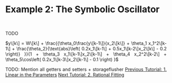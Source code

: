 <div align="justify">

# Example 2: The Symbolic Oscillator

<br/>

TODO

$y\[k\] = W\[k\] + \frac{{\theta_0\frac{y\[k-1\]}{x_2\[k\]} + \theta_1 x_1^2\[k-1\] + \frac{\theta_2}{\text{abs}\left( 0.2x_1\[k-1\] + 0.5x_1\[k-2\]x_2\[k\] - 0.2 \right)} }}{1 + \theta_3 x_1\[k-1\]x_2\[k-1\] + \theta_4 x_2^2\[k-2\] + \theta_5\cos\left( 0.2x_1\[k-3\]x_2\[k-1\] - 0.1 \right) }$




TODO: Mention all getters and setters + storageflusher
[Previous Tutorial: 1. Linear in the Parameters](https://github.com/Stee-T/rFOrLSR/tree/main/Examples/1_Linear_in_the_Parameters)
[Next Tutorial: 2. Rational Fitting](https://github.com/Stee-T/rFOrLSR/tree/main/Examples/2_Rational_Fitting)